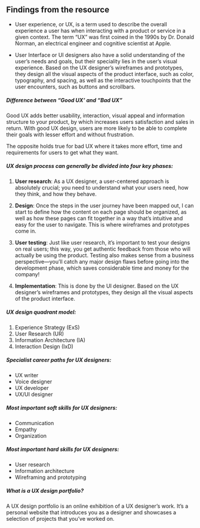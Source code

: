 ## Findings from the resource

- User experience, or UX, is a term used to describe the overall experience a user has when interacting with a product or service in a given context.
  The term “UX” was first coined in the 1990s by Dr. Donald Norman, an electrical engineer and cognitive scientist at Apple.

- User Interface or UI designers also have a solid understanding of the user’s needs and goals, but their speciality lies in the user’s visual experience. Based on the UX designer’s wireframes and prototypes, they design all the visual aspects of the product interface, such as color, typography, and spacing, as well as the interactive touchpoints that the user encounters, such as buttons and scrollbars.

##### Difference between “Good UX’ and “Bad UX”

Good UX adds better usability, interaction, visual appeal and information structure to your product, by which increases users satisfaction and sales in return. With good UX design, users are more likely to be able to complete their goals with lesser effort and without frustration.

The opposite holds true for bad UX where it takes more effort, time and requirements for users to get what they want.

##### UX design process can generally be divided into four key phases:

1. **User research**: As a UX designer, a user-centered approach is absolutely crucial; you need to understand what your users need, how they think, and how they behave.

2. **Design**: Once the steps in the user journey have been mapped out, I can start to define how the content on each page should be organized, as well as how these pages can fit together in a way that’s intuitive and easy for the user to navigate. This is where wireframes and prototypes come in.

3. **User testing**: Just like user research, it’s important to test your designs on real users; this way, you get authentic feedback from those who will actually be using the product. Testing also makes sense from a business perspective—you’ll catch any major design flaws before going into the development phase, which saves considerable time and money for the company!

4. **Implementation**: This is done by the UI designer. Based on the UX designer’s wireframes and prototypes, they design all the visual aspects of the product interface.

##### UX design quadrant model:

1. Experience Strategy (ExS)
2. User Research (UR)
3. Information Architecture (IA)
4. Interaction Design (IxD)

##### Specialist career paths for UX designers:

- UX writer
- Voice designer
- UX developer
- UX/UI designer

##### Most important soft skills for UX designers:

- Communication
- Empathy
- Organization

##### Most important hard skills for UX designers:

- User research
- Information architecture
- Wireframing and prototyping

##### What is a UX design portfolio?

A UX design portfolio is an online exhibition of a UX designer’s work. It’s a personal website that introduces you as a designer and showcases a selection of projects that you’ve worked on.
